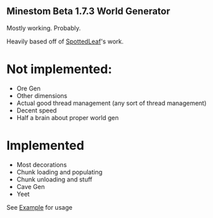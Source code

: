 ## Minestom Beta 1.7.3 World Generator
Mostly working. Probably.

Heavily based off of [SpottedLeaf](https://github.com/Spottedleaf/OldGenerator)'s work.

# Not implemented:
- Ore Gen
- Other dimensions
- Actual good thread management (any sort of thread management)
- Decent speed
- Half a brain about proper world gen

# Implemented
- Most decorations
- Chunk loading and populating
- Chunk unloading and stuff
- Cave Gen
- Yeet


See [Example](https://github.com/RealGatt/Minestom173WorldGen/blob/master/src/main/java/space/gatt/minestom173worldgen/Example.java) for usage
